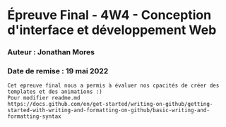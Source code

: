 # Épreuve Final - 4W4 - Conception d'interface et développement Web
### Auteur : Jonathan Mores
### Date de remise : 19 mai 2022

```
Cet epreuve final nous a permis à évaluer nos cpacités de créer des templates et des animations :)
Pour modifier readme.md
https://docs.github.com/en/get-started/writing-on-github/getting-started-with-writing-and-formatting-on-github/basic-writing-and-formatting-syntax